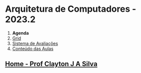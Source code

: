 # Arquitetura de Computadores - 2023.2

1. **Agenda**   
2. [Grid](arq_aulas/Grid_Arquitetura.md)
3. [Sistema de Avaliações](/./avaliacoes.md)
4. [Conteúdo das Aulas](arq_aulas.md)
  
## [Home - Prof Clayton J A Silva](/index.md)
